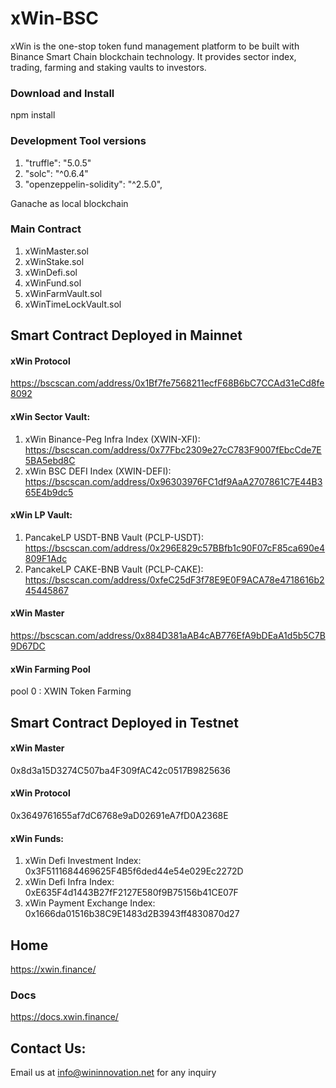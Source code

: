 # xWin-BSC
xWin is the one-stop token fund management platform to be built with Binance Smart Chain blockchain technology. It provides sector index, trading, farming and staking vaults to investors.

### Download and Install
npm install

### Development Tool versions

1. "truffle": "5.0.5"
2. "solc": "^0.6.4"
3. "openzeppelin-solidity": "^2.5.0",

Ganache as local blockchain

### Main Contract
1. xWinMaster.sol
2. xWinStake.sol
3. xWinDefi.sol 
4. xWinFund.sol
5. xWinFarmVault.sol
6. xWinTimeLockVault.sol


## Smart Contract Deployed in Mainnet

#### xWin Protocol
https://bscscan.com/address/0x1Bf7fe7568211ecfF68B6bC7CCAd31eCd8fe8092

#### xWin Sector Vault:
1. xWin Binance-Peg Infra Index (XWIN-XFI): https://bscscan.com/address/0x77Fbc2309e27cC783F9007fEbcCde7E5BA5ebd8C
2. xWin BSC DEFI Index (XWIN-DEFI): https://bscscan.com/address/0x96303976FC1df9AaA2707861C7E44B365E4b9dc5 

#### xWin LP Vault:
1. PancakeLP USDT-BNB Vault (PCLP-USDT): https://bscscan.com/address/0x296E829c57BBfb1c90F07cF85ca690e4809F1Adc 
2. PancakeLP CAKE-BNB Vault (PCLP-CAKE): https://bscscan.com/address/0xfeC25dF3f78E9E0F9ACA78e4718616b245445867

#### xWin Master
https://bscscan.com/address/0x884D381aAB4cAB776EfA9bDEaA1d5b5C7B9D67DC

#### xWin Farming Pool
pool 0 : XWIN Token Farming



## Smart Contract Deployed in Testnet
#### xWin Master
0x8d3a15D3274C507ba4F309fAC42c0517B9825636

#### xWin Protocol
0x3649761655af7dC6768e9aD02691eA7fD0A2368E

#### xWin Funds:
1. xWin Defi Investment Index: 0x3F5111684469625F4B5f6ded44e54e029Ec2272D
2. xWin Defi Infra Index: 0xE635F4d1443B27fF2127E580f9B75156b41CE07F
3. xWin Payment Exchange Index: 0x1666da01516b38C9E1483d2B3943ff4830870d27


## Home
https://xwin.finance/

### Docs
https://docs.xwin.finance/

## Contact Us:
Email us at info@wininnovation.net for any inquiry
